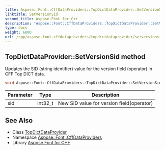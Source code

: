```yaml
---
title: Aspose::Font::CffDataProviders::TopDictDataProvider::SetVersionSid method
linktitle: SetVersionSid
second_title: Aspose.Font for C++
description: 'Aspose::Font::CffDataProviders::TopDictDataProvider::SetVersionSid method. Updates the SID (string identifier) value for the version field (operator) in CFF Top DICT data in C++.'
type: docs
weight: 6800
url: /cpp/aspose.font.cffdataproviders/topdictdataprovider/setversionsid/
---
```

## TopDictDataProvider::SetVersionSid method


Updates the SID (string identifier) value for the version field (operator) in CFF Top DICT data.

```cpp
void Aspose::Font::CffDataProviders::TopDictDataProvider::SetVersionSid(int32_t sid)
```


| Parameter | Type | Description |
| --- | --- | --- |
| sid | int32_t | New SID value for version field(operator) |

## See Also

* Class [TopDictDataProvider](../)
* Namespace [Aspose::Font::CffDataProviders](../../)
* Library [Aspose.Font for C++](../../../)
